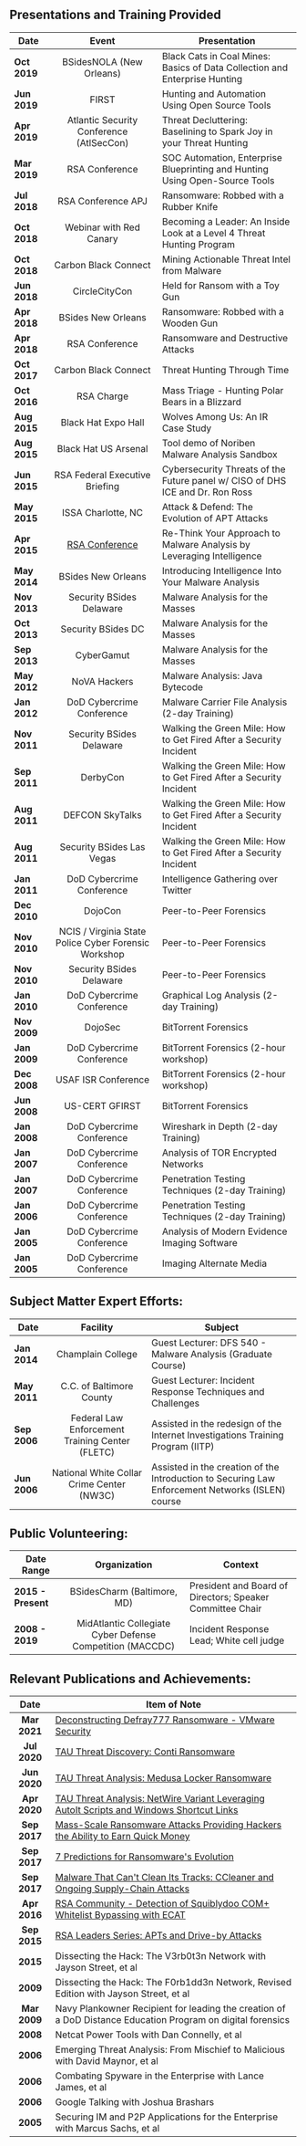 Presentations and Training Provided
---------

| Date | Event | Presentation |
| --- | :---: | --- |
| **Oct 2019** | BSidesNOLA (New Orleans) | Black Cats in Coal Mines: Basics of Data Collection and Enterprise Hunting |
|  **Jun 2019** | FIRST | Hunting and Automation Using Open Source Tools |
| **Apr 2019** | Atlantic Security Conference (AtlSecCon) | Threat Decluttering: Baselining to Spark Joy in your Threat Hunting |
| **Mar 2019** | RSA Conference | SOC Automation, Enterprise Blueprinting and Hunting Using Open-Source Tools |
| **Jul 2018** | RSA Conference APJ | Ransomware: Robbed with a Rubber Knife |
| **Oct 2018** | Webinar with Red Canary | Becoming a Leader: An Inside Look at a Level 4 Threat Hunting Program |
| **Oct 2018** | Carbon Black Connect | Mining Actionable Threat Intel from Malware |
| **Jun 2018** | CircleCityCon | Held for Ransom with a Toy Gun |
| **Apr 2018** | BSides New Orleans | Ransomware: Robbed with a Wooden Gun |
| **Apr 2018** | RSA Conference | Ransomware and Destructive Attacks |
| **Oct 2017** | Carbon Black Connect | Threat Hunting Through Time |
| **Oct 2016** | RSA Charge | Mass Triage - Hunting Polar Bears in a Blizzard |
| **Aug 2015** | Black Hat Expo Hall | Wolves Among Us: An IR Case Study |
| **Aug 2015** | Black Hat US Arsenal | Tool demo of Noriben Malware Analysis Sandbox |
| **Jun 2015** | RSA Federal Executive Briefing | Cybersecurity Threats of the Future panel w/ CISO of DHS ICE and Dr. Ron Ross |
| **May 2015** | ISSA Charlotte, NC | Attack &amp; Defend: The Evolution of APT Attacks |
| **Apr 2015** | [RSA Conference](http://web.archive.org/web/20150910204056/https://blogs.rsa.com/rsa-conference-2015-re-think-approach-malware-analysis-leveraging-intelligence/) | Re-Think Your Approach to Malware Analysis by Leveraging Intelligence |
| **May 2014** | BSides New Orleans | Introducing Intelligence Into Your Malware Analysis |
| **Nov 2013** | Security BSides Delaware | Malware Analysis for the Masses |
| **Oct 2013** | Security BSides DC | Malware Analysis for the Masses |
| **Sep 2013** | CyberGamut | Malware Analysis for the Masses |
| **May 2012** | NoVA Hackers | Malware Analysis: Java Bytecode |
| **Jan 2012** | DoD Cybercrime Conference | Malware Carrier File Analysis (2-day Training) |
| **Nov 2011** | Security BSides Delaware | Walking the Green Mile: How to Get Fired After a Security Incident |
| **Sep 2011** | DerbyCon | Walking the Green Mile: How to Get Fired After a Security Incident |
| **Aug 2011** | DEFCON SkyTalks | Walking the Green Mile: How to Get Fired After a Security Incident |
| **Aug 2011** | Security BSides Las Vegas | Walking the Green Mile: How to Get Fired After a Security Incident |
| **Jan 2011** | DoD Cybercrime Conference | Intelligence Gathering over Twitter |
| **Dec 2010** | DojoCon | Peer-to-Peer Forensics |
| **Nov 2010** | NCIS / Virginia State Police Cyber Forensic Workshop | Peer-to-Peer Forensics |
| **Nov 2010** | Security BSides Delaware | Peer-to-Peer Forensics |
| **Jan 2010** | DoD Cybercrime Conference | Graphical Log Analysis (2-day Training) |
| **Nov 2009** | DojoSec | BitTorrent Forensics |
| **Jan 2009** | DoD Cybercrime Conference | BitTorrent Forensics (2-hour workshop) |
| **Dec 2008** | USAF ISR Conference | BitTorrent Forensics (2-hour workshop) |
| **Jun 2008** | US-CERT GFIRST | BitTorrent Forensics|
| **Jan 2008** | DoD Cybercrime Conference | Wireshark in Depth (2-day Training) |
| **Jan 2007** | DoD Cybercrime Conference | Analysis of TOR Encrypted Networks |
| **Jan 2007** | DoD Cybercrime Conference | Penetration Testing Techniques (2-day Training) |
| **Jan 2006** | DoD Cybercrime Conference | Penetration Testing Techniques (2-day Training) |
| **Jan 2005** | DoD Cybercrime Conference | Analysis of Modern Evidence Imaging Software |
| **Jan 2005** | DoD Cybercrime Conference | Imaging Alternate Media |


Subject Matter Expert Efforts:
---------
| Date | Facility | Subject |
| --- | :---: | ---|
| **Jan 2014** | Champlain College | Guest Lecturer: DFS 540 - Malware Analysis (Graduate Course) |
| **May 2011** | C.C. of Baltimore County | Guest Lecturer: Incident Response Techniques and Challenges |
| **Sep 2006** | Federal Law Enforcement Training Center (FLETC) | Assisted in the redesign of the Internet Investigations Training Program (IITP) |
| **Jun 2006** | National White Collar Crime Center (NW3C) | Assisted in the creation of the Introduction to Securing Law Enforcement Networks (ISLEN) course |


Public Volunteering:
---------
| Date Range | Organization | Context |
| --- | :---: | ---|
| **2015 - Present** | BSidesCharm (Baltimore, MD) | President and Board of Directors;  Speaker Committee Chair |
| **2008 - 2019** | MidAtlantic Collegiate Cyber Defense Competition (MACCDC) | Incident Response Lead; White cell judge |


Relevant Publications and Achievements:
---------
| Date | Item of Note |
| :---: | --- |
| **Mar 2021** | [Deconstructing Defray777 Ransomware - VMware Security](https://blogs.vmware.com/networkvirtualization/2021/03/deconstructing-defray777.html/) |
| **Jul 2020** | [TAU Threat Discovery: Conti Ransomware](https://blogs.vmware.com/security/2020/07/tau-threat-discovery-conti-ransomware.html) |
| **Jun 2020** | [TAU Threat Analysis: Medusa Locker Ransomware](https://blogs.vmware.com/security/2020/06/tau-threat-analysis-medusa-locker-ransomware.html) |
| **Apr 2020** | [TAU Threat Analysis: NetWire Variant Leveraging AutoIt Scripts and Windows Shortcut Links](https://blogs.vmware.com/security/2020/04/tau-threat-analysis-netwire-variant-leveraging-autoit-scripts-and-windows-shortcut-links.html) |
| **Sep 2017** | [Mass-Scale Ransomware Attacks Providing Hackers the Ability to Earn Quick Money](https://blogs.vmware.com/security/2017/09/mass-scale-ransomware-attacks-providing-hackers-ability-earn-quick-money.html) |
| **Sep 2017** | [7 Predictions for Ransomware&#39;s Evolution](https://blogs.vmware.com/security/2017/09/7-predictions-ransomwares-evolution.html) |
| **Sep 2017** | [Malware That Can&#39;t Clean Its Tracks: CCleaner and Ongoing Supply-Chain Attacks](https://webcache.googleusercontent.com/search?q=cache:r7yjgJIHzFgJ:https://www.carbonblack.com/blog/malware-cant-clean-tracks-ccleaner-ongoing-supply-chain-attacks/+&amp;cd=3&amp;hl=en&amp;ct=clnk&amp;gl=us) |
| **Apr 2016** | [RSA Community - Detection of Squiblydoo COM+ Whitelist Bypassing with ECAT](https://community.rsa.com/t5/rsa-netwitness-platform-blog/detection-of-squiblydoo-com-whitelist-bypassing-with-ecat/ba-p/519375) |
| **Sep 2015** | [RSA Leaders Series: APTs and Drive-by Attacks](https://www.rsa.com/content/dam/en/case-study/rsa-leaders-series-incident-response-qa-apts-drive-by-attacks.pdf) |
| **2015** | Dissecting the Hack: The V3rb0t3n Network with Jayson Street, et al |
| **2009** | Dissecting the Hack: The F0rb1dd3n Network, Revised Edition with Jayson Street, et al |
| **Mar 2009** | Navy Plankowner Recipient for leading the creation of a DoD Distance Education Program on digital forensics |
| **2008** | Netcat Power Tools with Dan Connelly, et al |
| **2006** | Emerging Threat Analysis: From Mischief to Malicious with David Maynor, et al |
| **2006** | Combating Spyware in the Enterprise with Lance James, et al |
| **2006** | Google Talking with Joshua Brashars |
| **2005** | Securing IM and P2P Applications for the Enterprise with Marcus Sachs, et al |

